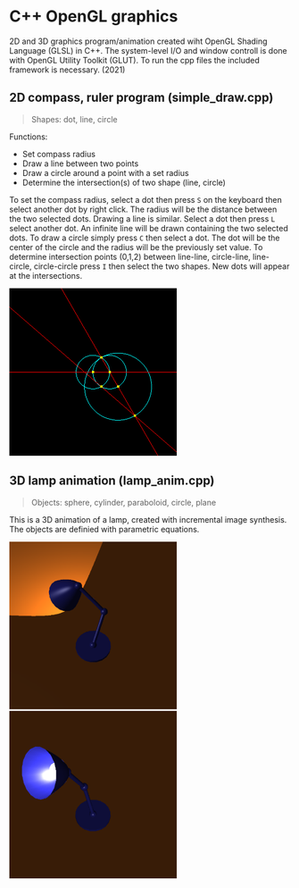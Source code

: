 # C++ OpenGL graphics
2D and 3D graphics program/animation created wiht OpenGL Shading Language (GLSL) in C++. The system-level I/O and window controll is done with OpenGL Utility Toolkit (GLUT). To run the cpp files the included framework is necessary. (2021)

## 2D compass, ruler program (simple_draw.cpp)
> Shapes: dot, line, circle

Functions:
- Set compass radius
- Draw a line between two points
- Draw a circle around a point with a set radius
- Determine the intersection(s) of two shape (line, circle)

To set the compass radius, select a dot then press `S` on the keyboard then select another dot by right click. The radius will be the distance between the two selected dots. Drawing a line is similar. Select a dot then press `L` select another dot. An infinite line will be drawn containing the two selected dots. 
To draw a circle simply  press `C` then select a dot. The dot will be the center of the circle and the radius will be the previously set value. To determine intersection points (0,1,2) between line-line, circle-line, line-circle, circle-circle press `I` then select the two shapes. New dots will appear at the intersections.

<img src="images/simpleDraw.png" width="300"> 

## 3D lamp animation (lamp_anim.cpp)
> Objects: sphere, cylinder, paraboloid, circle, plane

This is a 3D animation of a lamp, created with incremental image synthesis. The objects are definied with parametric equations.

<img src="images/lamp1.png" width="300"> <img src="images/lamp2.png" width="300">

